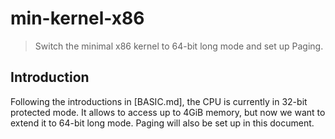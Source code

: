 # min-kernel-x86
> Switch the minimal x86 kernel to 64-bit long mode and set up Paging.

## Introduction

Following the introductions in [BASIC.md], the CPU is currently in
32-bit protected mode. It allows to access up to 4GiB memory, but now we
want to extend it to 64-bit long mode. Paging will also be set up in
this document.

[BASICS.md]: ./BASICS.md


